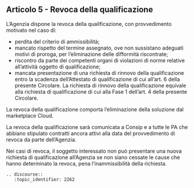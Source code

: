 ## Articolo 5 - Revoca della qualificazione

L’Agenzia dispone la revoca della qualificazione, con provvedimento motivato nel caso di:

* perdita del criterio di ammissibilità;
* mancato rispetto del termine assegnato, ove non sussistano adeguati motivi di
  proroga, per l’eliminazione delle difformità riscontrate;
* riscontro da parte dei competenti organi di violazioni di norme relative
  all’attività oggetto di qualificazione;
* mancata presentazione di una richiesta di rinnovo della qualificazione entro
  la scadenza dell’Attestato di qualificazione di cui all’art. 6 della presente
  Circolare. La richiesta di rinnovo della qualificazione equivale alla richiesta
  di qualificazione di cui alla Fase 1 dell’art. 4 della presente Circolare.

La revoca della qualificazione comporta l’eliminazione della soluzione dal marketplace Cloud.

La revoca della qualificazione sarà comunicata a Consip e a tutte le PA che
abbiano stipulato contratti  ancora attivi alla data del provvedimento di
revoca da parte dell’Agenzia.

Nei casi di revoca, il soggetto interessato non può presentare una nuova
richiesta di qualificazione all’Agenzia se non siano cessate le cause che hanno
determinato la revoca, pena l’inammissibilità della richiesta.

```eval_rst
.. discourse::
   :topic_identifier: 2262
```

